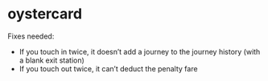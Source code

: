 # oystercard

Fixes needed:

- If you touch in twice, it doesn’t add a journey to the journey history (with a blank exit station)
- If you touch out twice, it can’t deduct the penalty fare

<!-- When you create JourneyLog, instantiate Journey with a blank hash for entry and exit station
In JourneyLog, have a @live_journey variable
Update past_journeys at normal touch in and out
Clear the @live_journey variable at touch_out (and create a new instance of Journey?)
	- If someone touches in and the current_journey variable is not nil, they must have not touched out, so push the existing hash, and reset current_journey using station they just touch in at
	- If someone touches out and the @live_journey’s entry station is nil, they must not have touched in, so update the @live_journey(create a Journey) variable and push the hash with the empty entry_station and charge them the penalty fare
		- Then reset the @live_journey and create and new instance of Journey -->
